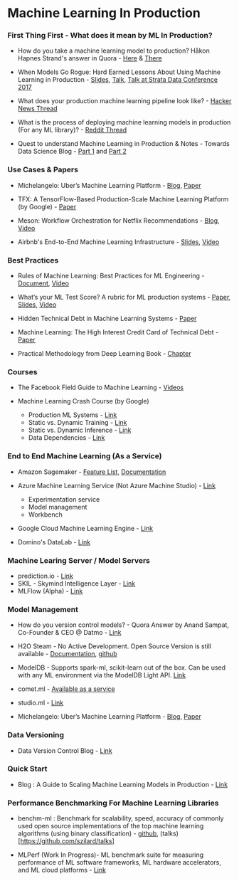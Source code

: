 # Machine Learning In Production

### First Thing First - What does it mean by ML In Production?
- How do you take a machine learning model to production? Håkon Hapnes Strand's answer in Quora - [Here](http://qr.ae/TUI7Cc) & [There](https://www.quora.com/Do-most-machine-learning-algorithms-run-in-batch-or-do-they-run-every-time-they-get-a-new-bit-of-data/answer/H%C3%A5kon-Hapnes-Strand)

- When Models Go Rogue: Hard Earned Lessons About Using Machine Learning in Production - [Slides](https://www.slideshare.net/DavidTalby/when-models-go-rogue-hard-earned-lessons-about-using-machine-learning-in-production), [Talk](https://www.infoq.com/presentations/practices-lessons-ml-systems), [Talk at Strata Data Conference 2017](https://www.safaribooksonline.com/videos/strata-data-conference/9781491976241/9781491976241-video308850)

- What does your production machine learning pipeline look like? - [Hacker News Thread](https://news.ycombinator.com/item?id=13821217)

- What is the process of deploying machine learning models in production (For any ML library)? - [Reddit Thread](https://www.reddit.com/r/MachineLearning/comments/6tu9gu/what_is_the_process_of_deploying_machine_learning/)

- Quest to understand Machine Learning in Production & Notes - Towards Data Science Blog - [Part 1](https://towardsdatascience.com/quest-to-understand-machine-learning-in-production-notes-part-i-c9364eb4616) and [Part 2](https://towardsdatascience.com/quest-to-understand-machine-learning-in-production-notes-part-ii-a72bdde60f4c)


### Use Cases & Papers
- Michelangelo: Uber’s Machine Learning Platform - [Blog](https://eng.uber.com/michelangelo/), [Paper](http://proceedings.mlr.press/v67/li17a/li17a.pdf)

- TFX: A TensorFlow-Based Production-Scale Machine Learning Platform (by Google) - [Paper](http://www.kdd.org/kdd2017/papers/view/tfx-a-tensorflow-based-production-scale-machine-learning-platform)

- Meson: Workflow Orchestration for Netflix Recommendations - [Blog](https://medium.com/netflix-techblog/meson-workflow-orchestration-for-netflix-recommendations-fc932625c1d9), [Video](https://medium.com/netflix-techblog/meson-workflow-orchestration-for-netflix-recommendations-fc932625c1d9)

- Airbnb's End-to-End Machine Learning Infrastructure - [Slides](https://www.slideshare.net/FeiChen29/ml-platform-q1-meetup-airbnbs-endtoend-machine-learning-infrastructure), [Video](https://databricks.com/session/bighead-airbnbs-end-to-end-machine-learning-platform)

### Best Practices
- Rules of Machine Learning: Best Practices for ML Engineering - [Document](http://martin.zinkevich.org/rules_of_ml/rules_of_ml.pdf), [Video](https://sites.google.com/site/wildml2016nips/schedule)

- What’s your ML Test Score? A rubric for ML production systems - [Paper](https://sites.google.com/site/wildml2016nips/SculleyPaper1.pdf), [Slides](https://sites.google.com/site/wildml2016nips/SculleySlides1.pdf), [Video](https://sites.google.com/site/wildml2016nips/schedule)

- Hidden Technical Debt in Machine Learning Systems - [Paper](https://papers.nips.cc/paper/5656-hidden-technical-debt-in-machine-learning-systems.pdf)

- Machine Learning: The High Interest Credit Card of Technical Debt - [Paper](https://ai.google/research/pubs/pub43146)

- Practical Methodology from Deep Learning Book - [Chapter](http://www.deeplearningbook.org/contents/guidelines.html)

### Courses

- The Facebook Field Guide to Machine Learning - [Videos](https://research.fb.com/the-facebook-field-guide-to-machine-learning-video-series/)

- Machine Learning Crash Course (by Google)
  - Production ML Systems - [Link](https://developers.google.com/machine-learning/crash-course/production-ml-systems)
  - Static vs. Dynamic Training - [Link](https://developers.google.com/machine-learning/crash-course/static-vs-dynamic-training/video-lecture)
  - Static vs. Dynamic Inference - [Link](https://developers.google.com/machine-learning/crash-course/static-vs-dynamic-inference/video-lecture)
  - Data Dependencies - [Link](https://developers.google.com/machine-learning/crash-course/data-dependencies/video-lecture)

### End to End Machine Learning (As a Service)
- Amazon Sagemaker - [Feature List](https://aws.amazon.com/sagemaker/features/), [Documentation](https://aws.amazon.com/sagemaker/developer-resources/)

- Azure Machine Learning Service (Not Azure Machine Studio) - [Link](https://azure.microsoft.com/en-in/services/machine-learning-services/)
  - Experimentation service
  - Model management
  - Workbench

- Google Cloud Machine Learning Engine - [Link](https://cloud.google.com/ml-engine/docs/tensorflow/technical-overview)

- Domino's DataLab -  [Link](https://www.dominodatalab.com/product/)

### Machine Learing Server / Model Servers
- prediction.io - [Link](http://predictionio.apache.org/index.html)
- SKIL - Skymind Intelligence Layer - [Link](https://deeplearning4j.org/machine-learning-server.html#skymind-intelligence-layer-skil)
- MLFlow (Alpha) - [Link](https://databricks.com/blog/2018/06/05/introducing-mlflow-an-open-source-machine-learning-platform.html)

### Model Management
- How do you version control models? - Quora Answer by Anand Sampat, Co-Founder & CEO @ Datmo - [Link](http://qr.ae/TUI7bo)

- H2O Steam - No Active Development. Open Source Version is still available - [Documentation](), [github](https://github.com/h2oai/steam) 

- ModelDB - Supports spark-ml, scikit-learn out of the box. Can be used with any ML environment via the ModelDB Light API. [Link](https://github.com/mitdbg/modeldb)

- comet.ml - [Available as a service](https://www.comet.ml/)

- studio.ml - [Link](https://www.studio.ml/)

- Michelangelo: Uber’s Machine Learning Platform - [Blog](https://eng.uber.com/michelangelo/), [Paper](http://proceedings.mlr.press/v67/li17a/li17a.pdf)

### Data Versioning
- Data Version Control Blog - [Link](https://blog.dataversioncontrol.com/data-version-control-in-analytics-devops-paradigm-35a880e99133)

### Quick Start
- Blog : A Guide to Scaling Machine Learning Models in Production - [Link](https://hackernoon.com/a-guide-to-scaling-machine-learning-models-in-production-aa8831163846)

### Performance Benchmarking For Machine Learning Libraries
- benchm-ml : Benchmark for scalability, speed, accuracy of commonly used open source implementations of the top machine learning algorithms (using binary classification) - [github](https://github.com/szilard/benchm-ml#summary), (talks)[https://github.com/szilard/talks]

- MLPerf (Work In Progress)- ML benchmark suite for measuring performance of ML software frameworks, ML hardware accelerators, and ML cloud platforms - [Link](https://mlperf.org/)

